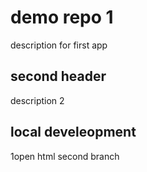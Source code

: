 # demo repo 1
description for first app

## second header

description 2

## local develeopment 
1open html
second branch